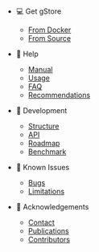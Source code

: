 * :computer: Get gStore
  * [From Docker](DOCKER_DEPLOY.md)
  * [From Source](COMPILE.md)

* :memo: Help
  * [Manual](gStore_help.md)
  * [Usage](USAGE.md)
  * [FAQ](FAQ.md)
  * [Recommendations](TIPS.md)

* :rocket: Development
  * [Structure](STRUCT.md)
  * [API](API.md)
  * [Roadmap](PLAN.md)
  * [Benchmark](TEST.md)

* :bug: Known Issues
  * [Bugs](BUGS.md)
  * [Limitations](LIMIT.md)

* :rose: Acknowledgements
  * [Contact](MAIL.md)
  * [Publications](ESSAY.md)
  * [Contributors](THANK.md)
